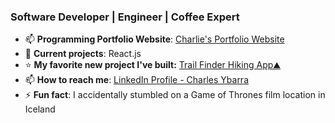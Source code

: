 ### Software Developer | Engineer | Coffee Expert 
- 📫 **Programming Portfolio Website**: [Charlie's Portfolio Website](https://charliearray.github.io/personal-website/)
- 📁 **Current projects**: React.js
- ⭐ **My favorite new project I've built:** [Trail Finder Hiking App⛰️](https://charliearray.github.io/api-hiking-app/)
- 📫 **How to reach me**: [LinkedIn Profile - Charles Ybarra](https://www.linkedin.com/in/engineercharlie/)
- ⚡ **Fun fact**: I accidentally stumbled on a Game of Thrones film location in Iceland
